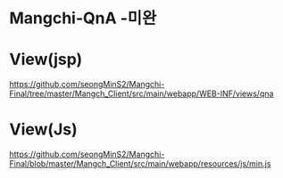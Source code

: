 # Mangchi-QnA -미완

# View(jsp)
https://github.com/seongMinS2/Mangchi-Final/tree/master/Mangch_Client/src/main/webapp/WEB-INF/views/qna
# View(Js)
https://github.com/seongMinS2/Mangchi-Final/blob/master/Mangch_Client/src/main/webapp/resources/js/min.js
